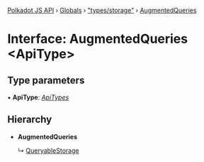 [Polkadot JS API](../README.md) › [Globals](../globals.md) › ["types/storage"](../modules/_types_storage_.md) › [AugmentedQueries](_types_storage_.augmentedqueries.md)

# Interface: AugmentedQueries <**ApiType**>

## Type parameters

▪ **ApiType**: *[ApiTypes](../modules/_types_base_.md#apitypes)*

## Hierarchy

* **AugmentedQueries**

  ↳ [QueryableStorage](_types_storage_.queryablestorage.md)
